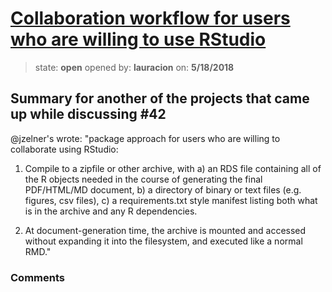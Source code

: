 # [Collaboration workflow for users who are willing to use RStudio](https://github.com/ropensci/unconf18/issues/75)

> state: **open** opened by: **lauracion** on: **5/18/2018**

## Summary for another of the projects that came up while discussing #42

@jzelner&#x27;s wrote: &quot;package approach for users who are willing to collaborate using RStudio:

1. Compile to a zipfile or other archive, with a) an RDS file containing all of the R objects needed in the course of generating the final PDF/HTML/MD document, b) a directory of binary or text files (e.g. figures, csv files), c) a requirements.txt style manifest listing both what is in the archive and any R dependencies. 

2. At document-generation time, the archive is mounted and accessed without expanding it into the filesystem, and executed like a normal RMD.&quot;

### Comments

